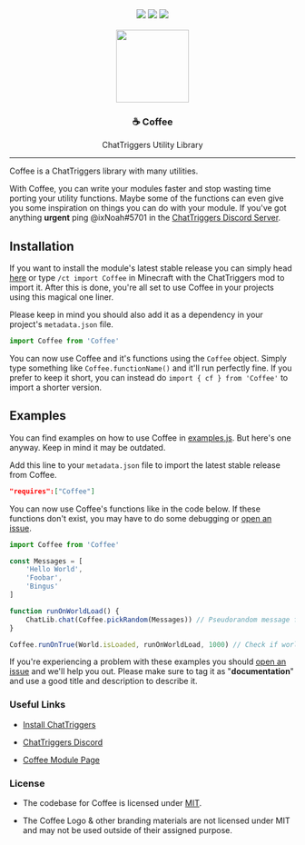 <div align="center">
  <a href="/LICENSE"><img src="https://img.shields.io/badge/license-MIT-ff8000"></a>
  <a href="/pulls"><img href="https://github.com/NoahTheNerd/Coffee/pulls" src="https://img.shields.io/badge/pulls & issues-welcome-ff8000"></a>
  <a href="https://chattriggers.com"><img src="https://img.shields.io/badge/powered%20by-ChatTriggers-purple"></a>
  <br/><br/>
  <a href="https://www.chattriggers.com/modules/v/Coffee"><img src="https://i.imgur.com/bdlqDXt.png" height="128"></a><br>
  <h3>☕ Coffee</h3>
  <p>ChatTriggers Utility Library</p>
</div>
<hr>

Coffee is a ChatTriggers library with many utilities.

With Coffee, you can write your modules faster and stop wasting time porting your utility functions. Maybe some of the functions can even give you some inspiration on things you can do with your module. If you've got anything **urgent** ping @ixNoah#5701 in the [ChatTriggers Discord Server](https://discord.com/invite/ChatTriggers).

## Installation

If you want to install the module's latest stable release you can simply head [here](https://chattriggers.com/modules/v/Coffee) or type `/ct import Coffee` in Minecraft with the ChatTriggers mod to import it. After this is done, you're all set to use Coffee in your projects using this magical one liner.

Please keep in mind you should also add it as a dependency in your project's `metadata.json` file. 

```js
import Coffee from 'Coffee'
```

You can now use Coffee and it's functions using the `Coffee` object. Simply type something like `Coffee.functionName()` and it'll run perfectly fine. If you prefer to keep it short, you can instead do `import { cf } from 'Coffee'` to import a shorter version.

## Examples

You can find examples on how to use Coffee in [examples.js](/example.js). But here's one anyway. Keep in mind it may be outdated.

Add this line to your `metadata.json` file to import the latest stable release from Coffee.
```json
"requires":["Coffee"]
```

You can now use Coffee's functions like in the code below. If these functions don't exist, you may have to do some debugging or [open an issue](/issues).

```js
import Coffee from 'Coffee'

const Messages = [
    'Hello World',
    'Foobar',
    'Bingus'
]

function runOnWorldLoad() {
    ChatLib.chat(Coffee.pickRandom(Messages)) // Pseudorandom message from array
}

Coffee.runOnTrue(World.isLoaded, runOnWorldLoad, 1000) // Check if world is loaded every 1000ms (1s) and if it is run the function
```

If you're experiencing a problem with these examples you should [open an issue](/issues) and we'll help you out.
Please make sure to tag it as "**documentation**" and use a good title and description to describe it.

### Useful Links

- [Install ChatTriggers](https://chattriggers.com)

- [ChatTriggers Discord](https://discord.com/invite/ChatTriggers)

- [Coffee Module Page](https://chattriggers.com/modules/v/coffee)

### License

- The codebase for Coffee is licensed under [MIT](https://opensource.org/license/mit/).

- The Coffee Logo & other branding materials are not licensed under MIT and may not be used outside of their assigned purpose.
